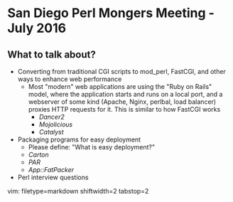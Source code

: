 # San Diego Perl Mongers Meeting - July 2016 #

## What to talk about? ##
- Converting from traditional CGI scripts to mod_perl, FastCGI, and other ways
  to enhance web performance
  - Most "modern" web applications are using the "Ruby on Rails" model, where
    the application starts and runs on a local port, and a webserver of some
    kind (Apache, Nginx, perlbal, load balancer) proxies HTTP requests for it.
    This is similar to how FastCGI works
    - _Dancer2_
    - _Mojolicious_
    - _Catalyst_
- Packaging programs for easy deployment
  - Please define: "What is easy deployment?"
  - _Carton_
  - _PAR_
  - _App::FatPacker_
- Perl interview questions

vim: filetype=markdown shiftwidth=2 tabstop=2
